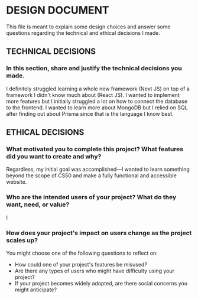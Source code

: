 # DESIGN DOCUMENT
This file is meant to explain some design choices and answer some questions regarding the technical and ethical decisions I made.

## TECHNICAL DECISIONS
### In this section, share and justify the technical decisions you made.
I definitely struggled learning a whole new framework (Next JS) on top of a framework I didn't know much about (React JS). I wanted to implement more features but I initially struggled a lot on how to connect the database to the frontend. I wanted to learn more about MongoDB but I relied on SQL after finding out about Prisma since that is the language I know best. 



## ETHICAL DECISIONS
### What motivated you to complete this project? What features did you want to create and why?
Regardless, my initial goal was accomplished—I wanted to learn something beyond the scope of CS50 and make a fully functional and accessible website.


### Who are the intended users of your project? What do they want, need, or value?
I 



### How does your project's impact on users change as the project scales up? 
You might choose one of the following questions to reflect on:
* How could one of your project's features be misused?
* Are there any types of users who might have difficulty using your project?
* If your project becomes widely adopted, are there social concerns you might anticipate?

